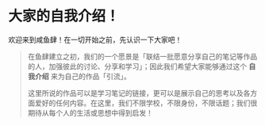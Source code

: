 # 大家的自我介绍！

欢迎来到咸鱼肆！在一切开始之前，先认识一下大家吧！

> 在鱼肆建立之初，我们的一个愿景是「联结一批愿意分享自己的笔记等作品的人，加强彼此的讨论、分享和学习」；因此我们希望大家能够通过这个 **自我介绍** 来为自己的作品「引流」。
> 
> 这里所说的作品可以是学习笔记的链接，更可以是展示自己的思考以及各方面爱好的任何内容。在这里，我们不限学校，不限身份，不限话题；我们很期待从每个人的生活或思想中得到启发！
